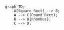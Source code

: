 ```mermaid

graph TD;
    A[Square Rect] --> B;
    A --> C(Round Rect);
    B --> D{Rhombus};
    C --> D;
```
```